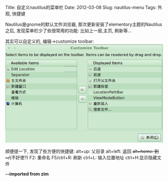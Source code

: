 Title: 自定义nautilus的菜单栏
Date: 2012-03-08
Slug: nautilus-menu
Tags: 外观, 快捷键

Nautilus是gnome的默认文件浏览器, 那次更新安装了elementory主题的Nautilus之后, 发现菜单栏少了些很常用的功能: 比如上一层,主页, 刷新等...

其实可以自定义的, 编辑->customize toolbar:
![](images/./nautilus-menu/pasted_image.png)

顺便提一下, 发现了些方便的快捷键:
alt+up: 父目录
alt+left: 返回
~~alt+home: 到~/~~(不好使?)
F2: 重命名
F5/ctrl+R: 刷新
ctrl+L: 输入位置地址
ctrl+H:显示隐藏文件

**--imported from zim**

